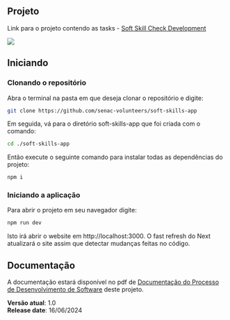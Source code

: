 ## Projeto
Link para o projeto contendo as tasks - [Soft Skill Check Development](https://github.com/orgs/senac-volunteers/projects/1)

![](https://i.imgur.com/z0WdIc9.png)

## Iniciando

### Clonando o repositório
Abra o terminal na pasta em que deseja clonar o repositório e digite:

```bash
git clone https://github.com/senac-volunteers/soft-skills-app
```
Em seguida, vá para o diretório soft-skills-app que foi criada com o comando:

```bash
cd ./soft-skills-app
```

Então execute o seguinte comando para instalar todas as dependências do projeto:

```bash
npm i
```
### Iniciando a aplicação
Para abrir o projeto em seu navegador digite:
```bash
npm run dev
```

Isto irá abrir o website em http://localhost:3000. O fast refresh do Next atualizará o site assim que detectar mudanças feitas no código.

## Documentação
A documentação estará disponível no pdf de [Documentação do Processo de Desenvolvimento de Software](https://drive.google.com/file/d/1vG3A7JzB1_rajPE6JeI-DY_B_YnF6D2M/view) deste projeto.

**Versão atual**: 1.0
\
**Release date**: 16/06/2024
